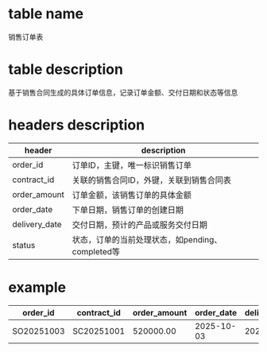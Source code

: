 # table name
销售订单表

# table description
基于销售合同生成的具体订单信息，记录订单金额、交付日期和状态等信息

# headers description
| header | description |
| --- | --- |
| order_id | 订单ID，主键，唯一标识销售订单 |
| contract_id | 关联的销售合同ID，外键，关联到销售合同表 |
| order_amount | 订单金额，该销售订单的具体金额 |
| order_date | 下单日期，销售订单的创建日期 |
| delivery_date | 交付日期，预计的产品或服务交付日期 |
| status | 状态，订单的当前处理状态，如pending、completed等 |

# example
| order_id | contract_id | order_amount | order_date | delivery_date | status |
| -------- | ----------- | ------------ | ---------- | ------------- | ------ |
| SO20251003 | SC20251001 | 520000.00 | 2025-10-03 | 2025-10-15 | pending |